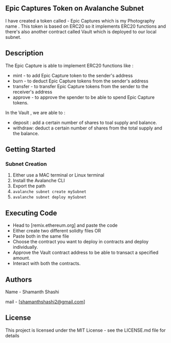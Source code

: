 ##  Epic Captures Token on Avalanche Subnet

I have created a token called - Epic Captures which is my Photography name . This token is based on ERC20 so it implements ERC20 functions and there's also another contract called Vault which is deployed to our local subnet.

## Description

The Epic Capture is able to implement ERC20 functions like :
- mint - to add Epic Capture token to the sender's address
- burn - to deduct Epic Capture tokens from the sender's address
- transfer - to transfer Epic Capture tokens from the sender to the receiver's address
- approve - to approve the spender to be able to spend Epic Capture tokens.

In the Vault , we are able to :
- deposit : add a certain number of shares to toal supply and balance.
- withdraw: deduct a certain number of shares from the total supply and the balance.


## Getting Started
 
### Subnet Creation
 
1. Either use a MAC terminal or Linux terminal
2. Install the Avalanche CLI
3. Export the path
4. `avalanche subnet create mySubnet`
5. `avalanche subnet deploy mySubnet`

## Executing Code

- Head to [remix.ethereum.org] and paste the code 
- Either create two different solidty files OR
- Paste both in the same file
- Choose the contract you want to deploy in contracts and deploy individually.
- Approve the Vault contract address to be able to transact a specified amount.
- Interact with both the contracts.

## Authors
 
Name - Shamanth Shashi
 
mail - [shamanthshashi2@gmail.com]
 
## License
 
This project is licensed under the MIT License - see the LICENSE.md file for details
 
 
